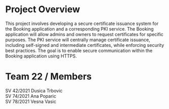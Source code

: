# Project Overview
This project involves developing a secure certificate issuance system for the Booking application and a corresponding PKI service. 
The Booking application will allow admins and owners to request certificates for specific purposes. 
The PKI service will centrally manage certificate issuance, including self-signed and intermediate certificates, while enforcing security best practices. 
The goal is to enable secure communication within the Booking application using HTTPS.

# Team 22 / Members
SV 42/2021 Dusica Trbovic <br>
SV 74/2021 Ana Poparic <br>
SV 78/2021 Vesna Vasic <br>
